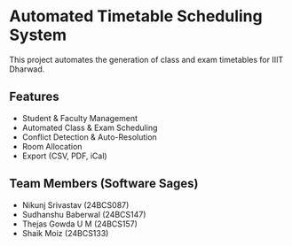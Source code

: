 # Automated Timetable Scheduling System

This project automates the generation of class and exam timetables for IIIT Dharwad.

## Features
- Student & Faculty Management
- Automated Class & Exam Scheduling
- Conflict Detection & Auto-Resolution
- Room Allocation
- Export (CSV, PDF, iCal)
## Team Members (Software Sages)
- Nikunj Srivastav (24BCS087)
- Sudhanshu Baberwal (24BCS147)
- Thejas Gowda U M (24BCS157)
- Shaik Moiz (24BCS133)
